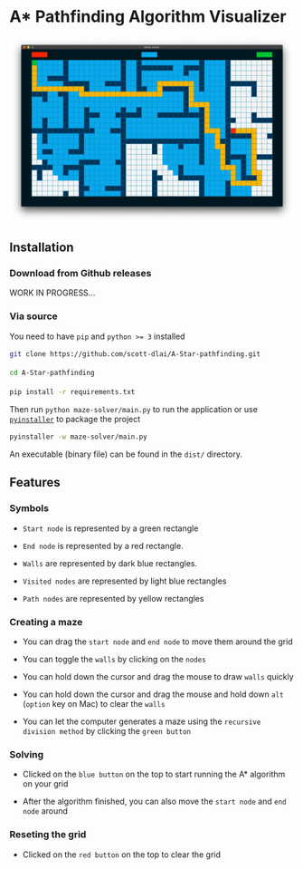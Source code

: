 # A* Pathfinding Algorithm Visualizer

![Demo](https://github.com/scott-dlai/A-Star-pathfinding/blob/media/demo.png)

## Installation

### Download from Github releases

WORK IN PROGRESS...

### Via source

You need to have `pip` and `python >= 3` installed

```zsh
git clone https://github.com/scott-dlai/A-Star-pathfinding.git

cd A-Star-pathfinding

pip install -r requirements.txt
```

Then run `python maze-solver/main.py` to run the application or use 
[`pyinstaller`](https://www.pyinstaller.org) to package the project

```zsh
pyinstaller -w maze-solver/main.py
```

An executable (binary file) can be found in the `dist/` directory.

## Features

### Symbols

- `Start node` is represented by a green rectangle 

- `End node` is represented by a red rectangle.

- `Walls` are represented by dark blue rectangles.

- `Visited nodes` are represented by light blue rectangles

- `Path nodes` are represented by yellow rectangles

### Creating a maze

- You can drag the `start node` and `end node` to move them around the grid

- You can toggle the `walls` by clicking on the `nodes`

- You can hold down the cursor and drag the mouse to draw `walls` quickly

- You can hold down the cursor and drag the mouse and hold down `alt` (`option`
key on Mac) to clear the `walls`

- You can let the computer generates a maze using the `recursive division method`
by clicking the `green button`

### Solving

- Clicked on the `blue button` on the top to start running the A* algorithm on
your grid

- After the algorithm finished, you can also move the `start node` and `end node` around

### Reseting the grid

- Clicked on the `red button` on the top to clear the grid
